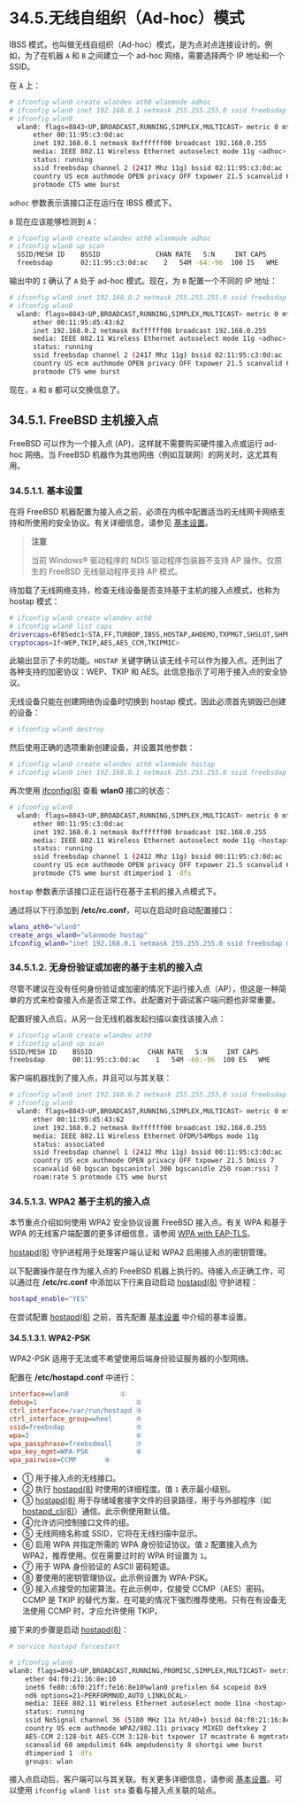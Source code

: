 # 34.5.无线自组织（Ad-hoc）模式

IBSS 模式，也叫做无线自组织（Ad-hoc）模式，是为点对点连接设计的。例如，为了在机器 `A` 和 `B` 之间建立一个 ad-hoc 网络，需要选择两个 IP 地址和一个 SSID。

在 `A` 上：

```sh
# ifconfig wlan0 create wlandev ath0 wlanmode adhoc
# ifconfig wlan0 inet 192.168.0.1 netmask 255.255.255.0 ssid freebsdap
# ifconfig wlan0
  wlan0: flags=8843<UP,BROADCAST,RUNNING,SIMPLEX,MULTICAST> metric 0 mtu 1500
	  ether 00:11:95:c3:0d:ac
	  inet 192.168.0.1 netmask 0xffffff00 broadcast 192.168.0.255
	  media: IEEE 802.11 Wireless Ethernet autoselect mode 11g <adhoc>
	  status: running
	  ssid freebsdap channel 2 (2417 Mhz 11g) bssid 02:11:95:c3:0d:ac
	  country US ecm authmode OPEN privacy OFF txpower 21.5 scanvalid 60
	  protmode CTS wme burst
```

`adhoc` 参数表示该接口正在运行在 IBSS 模式下。

`B` 现在应该能够检测到 `A`：

```sh
# ifconfig wlan0 create wlandev ath0 wlanmode adhoc
# ifconfig wlan0 up scan
  SSID/MESH ID    BSSID              CHAN RATE   S:N     INT CAPS
  freebsdap       02:11:95:c3:0d:ac    2   54M -64:-96  100 IS   WME
```

输出中的 `I` 确认了 `A` 处于 ad-hoc 模式。现在，为 `B` 配置一个不同的 IP 地址：

```sh
# ifconfig wlan0 inet 192.168.0.2 netmask 255.255.255.0 ssid freebsdap
# ifconfig wlan0
  wlan0: flags=8843<UP,BROADCAST,RUNNING,SIMPLEX,MULTICAST> metric 0 mtu 1500
	  ether 00:11:95:d5:43:62
	  inet 192.168.0.2 netmask 0xffffff00 broadcast 192.168.0.255
	  media: IEEE 802.11 Wireless Ethernet autoselect mode 11g <adhoc>
	  status: running
	  ssid freebsdap channel 2 (2417 Mhz 11g) bssid 02:11:95:c3:0d:ac
	  country US ecm authmode OPEN privacy OFF txpower 21.5 scanvalid 60
	  protmode CTS wme burst
```

现在，`A` 和 `B` 都可以交换信息了。

## 34.5.1. FreeBSD 主机接入点

FreeBSD 可以作为一个接入点 (AP)，这样就不需要购买硬件接入点或运行 ad-hoc 网络。当 FreeBSD 机器作为其他网络（例如互联网）的网关时，这尤其有用。

### 34.5.1.1. 基本设置

在将 FreeBSD 机器配置为接入点之前，必须在内核中配置适当的无线网卡网络支持和所使用的安全协议。有关详细信息，请参见 [基本设置](https://docs.freebsd.org/en/books/handbook/advanced-networking/#network-wireless-ap-basic)。

>**注意**
>
> 当前 Windows® 驱动程序的 NDIS 驱动程序包装器不支持 AP 操作。仅原生的 FreeBSD 无线驱动程序支持 AP 模式。

待加载了无线网络支持，检查无线设备是否支持基于主机的接入点模式，也称为 hostap 模式：

```sh
# ifconfig wlan0 create wlandev ath0
# ifconfig wlan0 list caps
drivercaps=6f85edc1<STA,FF,TURBOP,IBSS,HOSTAP,AHDEMO,TXPMGT,SHSLOT,SHPREAMBLE,MONITOR,MBSS,WPA1,WPA2,BURST,WME,WDS,BGSCAN,TXFRAG>
cryptocaps=1f<WEP,TKIP,AES,AES_CCM,TKIPMIC>
```

此输出显示了卡的功能。`HOSTAP` 关键字确认该无线卡可以作为接入点。还列出了各种支持的加密协议：WEP、TKIP 和 AES。此信息指示了可用于接入点的安全协议。

无线设备只能在创建网络伪设备时切换到 hostap 模式，因此必须首先销毁已创建的设备：

```sh
# ifconfig wlan0 destroy
```

然后使用正确的选项重新创建设备，并设置其他参数：

```sh
# ifconfig wlan0 create wlandev ath0 wlanmode hostap
# ifconfig wlan0 inet 192.168.0.1 netmask 255.255.255.0 ssid freebsdap mode 11g channel 1
```

再次使用 [ifconfig(8)](https://man.freebsd.org/cgi/man.cgi?query=ifconfig&sektion=8&format=html) 查看 **wlan0** 接口的状态：

```sh
# ifconfig wlan0
  wlan0: flags=8843<UP,BROADCAST,RUNNING,SIMPLEX,MULTICAST> metric 0 mtu 1500
	  ether 00:11:95:c3:0d:ac
	  inet 192.168.0.1 netmask 0xffffff00 broadcast 192.168.0.255
	  media: IEEE 802.11 Wireless Ethernet autoselect mode 11g <hostap>
	  status: running
	  ssid freebsdap channel 1 (2412 Mhz 11g) bssid 00:11:95:c3:0d:ac
	  country US ecm authmode OPEN privacy OFF txpower 21.5 scanvalid 60
	  protmode CTS wme burst dtimperiod 1 -dfs
```

`hostap` 参数表示该接口正在运行在基于主机的接入点模式下。

通过将以下行添加到 **/etc/rc.conf**，可以在启动时自动配置接口：

```sh
wlans_ath0="wlan0"
create_args_wlan0="wlanmode hostap"
ifconfig_wlan0="inet 192.168.0.1 netmask 255.255.255.0 ssid freebsdap mode 11g channel 1"
```

### 34.5.1.2. 无身份验证或加密的基于主机的接入点

尽管不建议在没有任何身份验证或加密的情况下运行接入点（AP），但这是一种简单的方式来检查接入点是否正常工作。此配置对于调试客户端问题也非常重要。

配置好接入点后，从另一台无线机器发起扫描以查找该接入点：

```sh
# ifconfig wlan0 create wlandev ath0
# ifconfig wlan0 up scan
SSID/MESH ID    BSSID              CHAN RATE   S:N     INT CAPS
freebsdap       00:11:95:c3:0d:ac    1   54M -66:-96  100 ES   WME
```

客户端机器找到了接入点，并且可以与其关联：

```sh
# ifconfig wlan0 inet 192.168.0.2 netmask 255.255.255.0 ssid freebsdap
# ifconfig wlan0
  wlan0: flags=8843<UP,BROADCAST,RUNNING,SIMPLEX,MULTICAST> metric 0 mtu 1500
	  ether 00:11:95:d5:43:62
	  inet 192.168.0.2 netmask 0xffffff00 broadcast 192.168.0.255
	  media: IEEE 802.11 Wireless Ethernet OFDM/54Mbps mode 11g
	  status: associated
	  ssid freebsdap channel 1 (2412 Mhz 11g) bssid 00:11:95:c3:0d:ac
	  country US ecm authmode OPEN privacy OFF txpower 21.5 bmiss 7
	  scanvalid 60 bgscan bgscanintvl 300 bgscanidle 250 roam:rssi 7
	  roam:rate 5 protmode CTS wme burst
```

### 34.5.1.3. WPA2 基于主机的接入点

本节重点介绍如何使用 WPA2 安全协议设置 FreeBSD 接入点。有关 WPA 和基于 WPA 的无线客户端配置的更多详细信息，请参阅 [WPA with EAP-TLS](https://docs.freebsd.org/en/books/handbook/advanced-networking/#network-wireless-wpa)。

[hostapd(8)](https://man.freebsd.org/cgi/man.cgi?query=hostapd&sektion=8&format=html) 守护进程用于处理客户端认证和 WPA2 启用接入点的密钥管理。

以下配置操作是在作为接入点的 FreeBSD 机器上执行的。待接入点正确工作，可以通过在 **/etc/rc.conf** 中添加以下行来自动启动 [hostapd(8)](https://man.freebsd.org/cgi/man.cgi?query=hostapd&sektion=8&format=html) 守护进程：

```sh
hostapd_enable="YES"
```

在尝试配置 [hostapd(8)](https://man.freebsd.org/cgi/man.cgi?query=hostapd&sektion=8&format=html) 之前，首先配置 [基本设置](https://docs.freebsd.org/en/books/handbook/advanced-networking/#network-wireless-ap-basic) 中介绍的基本设置。

#### 34.5.1.3.1. WPA2-PSK

WPA2-PSK 适用于无法或不希望使用后端身份验证服务器的小型网络。

配置在 **/etc/hostapd.conf** 中进行：

```ini
interface=wlan0         	①         
debug=1                        	②  
ctrl_interface=/var/run/hostapd ③ 
ctrl_interface_group=wheel      ④ 
ssid=freebsdap                  ⑤ 
wpa=2                           ⑥ 
wpa_passphrase=freebsdmall      ⑦ 
wpa_key_mgmt=WPA-PSK            ⑧ 
wpa_pairwise=CCMP		⑨
```

- ① 用于接入点的无线接口。
- ② 执行 [hostapd(8)](https://man.freebsd.org/cgi/man.cgi?query=hostapd&sektion=8&format=html) 时使用的详细程度。值 `1` 表示最小级别。
- ③ [hostapd(8)](https://man.freebsd.org/cgi/man.cgi?query=hostapd&sektion=8&format=html) 用于存储域套接字文件的目录路径，用于与外部程序（如 [hostapd\_cli(8)](https://man.freebsd.org/cgi/man.cgi?query=hostapd_cli&sektion=8&format=html)）通信。此示例使用默认值。
- ④允许访问控制接口文件的组。
- ⑤ 无线网络名称或 SSID，它将在无线扫描中显示。
- ⑥ 启用 WPA 并指定所需的 WPA 身份验证协议。值 `2` 配置接入点为 WPA2，推荐使用。仅在需要过时的 WPA 时设置为 `1`。
- ⑦ 用于 WPA 身份验证的 ASCII 密码短语。
- ⑧ 要使用的密钥管理协议。此示例设置为 WPA-PSK。
- ⑨ 接入点接受的加密算法。在此示例中，仅接受 CCMP（AES）密码。CCMP 是 TKIP 的替代方案，在可能的情况下强烈推荐使用。只有在有设备无法使用 CCMP 时，才应允许使用 TKIP。

接下来的步骤是启动 [hostapd(8)](https://man.freebsd.org/cgi/man.cgi?query=hostapd&sektion=8&format=html)：

```sh
# service hostapd forcestart
```

```sh
# ifconfig wlan0
wlan0: flags=8943<UP,BROADCAST,RUNNING,PROMISC,SIMPLEX,MULTICAST> metric 0 mtu 1500
	ether 04:f0:21:16:8e:10
	inet6 fe80::6f0:21ff:fe16:8e10%wlan0 prefixlen 64 scopeid 0x9
	nd6 options=21<PERFORMNUD,AUTO_LINKLOCAL>
	media: IEEE 802.11 Wireless Ethernet autoselect mode 11na <hostap>
	status: running
	ssid No5ignal channel 36 (5180 MHz 11a ht/40+) bssid 04:f0:21:16:8e:10
	country US ecm authmode WPA2/802.11i privacy MIXED deftxkey 2
	AES-CCM 2:128-bit AES-CCM 3:128-bit txpower 17 mcastrate 6 mgmtrate 6
	scanvalid 60 ampdulimit 64k ampdudensity 8 shortgi wme burst
	dtimperiod 1 -dfs
	groups: wlan
```

接入点启动后，客户端可以与其关联。有关更多详细信息，请参阅 [基本设置](https://docs.freebsd.org/en/books/handbook/advanced-networking/#network-wireless-ap-basic)。可以使用 `ifconfig wlan0 list sta` 查看与接入点关联的站点。
